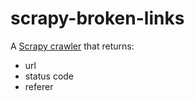 # scrapy-broken-links

A [Scrapy crawler](https://github.com/scrapy/scrapy) that returns:

- url
- status code
- referer
